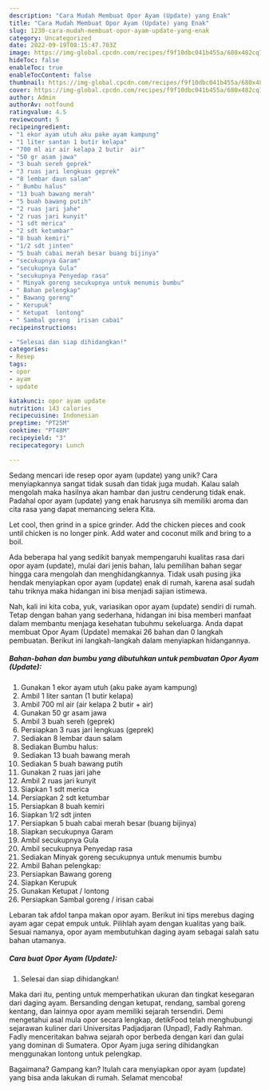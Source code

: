 ```yaml
---
description: "Cara Mudah Membuat Opor Ayam (Update) yang Enak"
title: "Cara Mudah Membuat Opor Ayam (Update) yang Enak"
slug: 1230-cara-mudah-membuat-opor-ayam-update-yang-enak
category: Uncategorized
date: 2022-09-19T08:15:47.703Z
image: https://img-global.cpcdn.com/recipes/f9f10dbc041b455a/680x482cq70/opor-ayam-update-foto-resep-utama.jpg
hideToc: false
enableToc: true
enableTocContent: false
thumbnail: https://img-global.cpcdn.com/recipes/f9f10dbc041b455a/680x482cq70/opor-ayam-update-foto-resep-utama.jpg
cover: https://img-global.cpcdn.com/recipes/f9f10dbc041b455a/680x482cq70/opor-ayam-update-foto-resep-utama.jpg
author: Admin
authorAv: notfound
ratingvalue: 4.5
reviewcount: 5
recipeingredient:
- "1 ekor ayam utuh aku pake ayam kampung"
- "1 liter santan 1 butir kelapa"
- "700 ml air air kelapa 2 butir  air"
- "50 gr asam jawa"
- "3 buah sereh geprek"
- "3 ruas jari lengkuas geprek"
- "8 lembar daun salam"
- " Bumbu halus"
- "13 buah bawang merah"
- "5 buah bawang putih"
- "2 ruas jari jahe"
- "2 ruas jari kunyit"
- "1 sdt merica"
- "2 sdt ketumbar"
- "8 buah kemiri"
- "1/2 sdt jinten"
- "5 buah cabai merah besar buang bijinya"
- "secukupnya Garam"
- "secukupnya Gula"
- "secukupnya Penyedap rasa"
- " Minyak goreng secukupnya untuk menumis bumbu"
- " Bahan pelengkap"
- " Bawang goreng"
- " Kerupuk"
- " Ketupat  lontong"
- " Sambal goreng  irisan cabai"
recipeinstructions:

- "Selesai dan siap dihidangkan!"
categories:
- Resep
tags:
- opor
- ayam
- update

katakunci: opor ayam update 
nutrition: 143 calories
recipecuisine: Indonesian
preptime: "PT25M"
cooktime: "PT48M"
recipeyield: "3"
recipecategory: Lunch

---
```





Sedang mencari ide resep opor ayam (update) yang unik? Cara menyiapkannya sangat tidak susah dan tidak juga mudah. Kalau salah mengolah maka hasilnya akan hambar dan justru cenderung tidak enak. Padahal opor ayam (update) yang enak harusnya sih memiliki aroma dan cita rasa yang dapat memancing selera Kita.





Let cool, then grind in a spice grinder. Add the chicken pieces and cook until chicken is no longer pink. Add water and coconut milk and bring to a boil.

Ada beberapa hal yang sedikit banyak mempengaruhi kualitas rasa dari opor ayam (update), mulai dari jenis bahan, lalu pemilihan bahan segar hingga cara mengolah dan menghidangkannya. Tidak usah pusing jika hendak menyiapkan opor ayam (update) enak di rumah, karena asal sudah tahu triknya maka hidangan ini bisa menjadi sajian istimewa.






Nah, kali ini kita coba, yuk, variasikan opor ayam (update) sendiri di rumah. Tetap dengan bahan yang sederhana, hidangan ini bisa memberi manfaat dalam membantu menjaga kesehatan tubuhmu sekeluarga. Anda dapat membuat Opor Ayam (Update) memakai 26 bahan dan 0 langkah pembuatan. Berikut ini langkah-langkah dalam menyiapkan hidangannya.

<!--inarticleads1-->

##### Bahan-bahan dan bumbu yang dibutuhkan untuk pembuatan Opor Ayam (Update):

1. Gunakan 1 ekor ayam utuh (aku pake ayam kampung)
1. Ambil 1 liter santan (1 butir kelapa)
1. Ambil 700 ml air (air kelapa 2 butir + air)
1. Gunakan 50 gr asam jawa
1. Ambil 3 buah sereh (geprek)
1. Persiapkan 3 ruas jari lengkuas (geprek)
1. Sediakan 8 lembar daun salam
1. Sediakan  Bumbu halus:
1. Sediakan 13 buah bawang merah
1. Sediakan 5 buah bawang putih
1. Gunakan 2 ruas jari jahe
1. Ambil 2 ruas jari kunyit
1. Siapkan 1 sdt merica
1. Persiapkan 2 sdt ketumbar
1. Persiapkan 8 buah kemiri
1. Siapkan 1/2 sdt jinten
1. Persiapkan 5 buah cabai merah besar (buang bijinya)
1. Siapkan secukupnya Garam
1. Ambil secukupnya Gula
1. Ambil secukupnya Penyedap rasa
1. Sediakan  Minyak goreng secukupnya untuk menumis bumbu
1. Ambil  Bahan pelengkap:
1. Persiapkan  Bawang goreng
1. Siapkan  Kerupuk
1. Gunakan  Ketupat / lontong
1. Persiapkan  Sambal goreng / irisan cabai


Lebaran tak afdol tanpa makan opor ayam. Berikut ini tips merebus daging ayam agar cepat empuk untuk. Pilihlah ayam dengan kualitas yang baik. Sesuai namanya, opor ayam membutuhkan daging ayam sebagai salah satu bahan utamanya. 

<!--inarticleads2-->

##### Cara buat Opor Ayam (Update):


1. Selesai dan siap dihidangkan!

Maka dari itu, penting untuk memperhatikan ukuran dan tingkat kesegaran dari daging ayam. Bersanding dengan ketupat, rendang, sambal goreng kentang, dan lainnya opor ayam memiliki sejarah tersendiri. Demi mengetahui asal mula opor secara lengkap, detikFood telah menghubungi sejarawan kuliner dari Universitas Padjadjaran (Unpad), Fadly Rahman. Fadly menceritakan bahwa sejarah opor berbeda dengan kari dan gulai yang dominan di Sumatera. Opor Ayam juga sering dihidangkan menggunakan lontong untuk pelengkap. 

Bagaimana? Gampang kan? Itulah cara menyiapkan opor ayam (update) yang bisa anda lakukan di rumah. Selamat mencoba!
